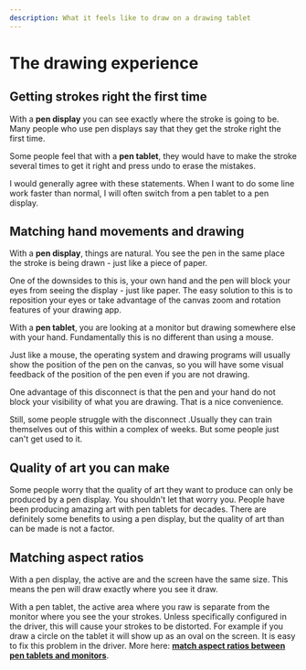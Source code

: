 ```yaml
---
description: What it feels like to draw on a drawing tablet
---
```


# The drawing experience

## G**etting strokes right the first time**

With a **pen display** you can see exactly where the stroke is going to be. Many people who use pen displays say that they get the stroke right the first time.&#x20;

Some people feel that with a **pen tablet**, they would have to make the stroke several times to get it right and press undo to erase the mistakes.&#x20;

I would generally agree with these statements. When I want to do some line work faster than normal, I will often switch from a pen tablet to a pen display.

## Matching hand movements and drawing

With a **pen display**, things are natural. You see the pen in the same place the stroke is being drawn - just like a piece of paper.

One of the downsides to this is, your own hand and the pen will block your eyes from seeing the display - just like paper. The easy solution to this is to reposition your eyes or take advantage of the canvas zoom and rotation features of your drawing app.

With a **pen tablet**, you are looking at a monitor but drawing somewhere else with your hand. Fundamentally this is no different than using a mouse.&#x20;

Just like a mouse, the operating system and drawing programs will usually show the position of the pen on the canvas, so you will have some visual feedback of the position of the pen even if you are not drawing.

One advantage of this disconnect is that the pen and your hand do not block your visibility of what you are drawing. That is a nice convenience.

Still, some people struggle with the disconnect .Usually they can train themselves out of this within a complex of weeks. But some people just can't get used to it.

## Quality of art you can make

Some people worry that the quality of art they want to produce can only be produced by a pen display. You shouldn't let that worry you. People have been producing amazing art with pen tablets for decades. There are definitely some benefits to using a pen display, but the quality of art than can be made is not a factor.

## Matching aspect ratios

With a pen display, the active are and the screen have the same size. This means the pen will draw exactly where you see it draw.

With a pen tablet, the active area where you raw is separate from the monitor where you see the your strokes. Unless specifically configured in the driver, this will cause your strokes to be distorted. For example if you draw a circle on the tablet it will show up as an oval on the screen. It is easy to fix this problem in the driver. More here: [**match aspect ratios between pen tablets and monitors**](core-features/active-area-aspect-ratio.md).
